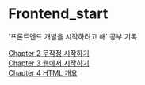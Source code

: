 # Frontend_start
'프론트엔드 개발을 시작하려고 해' 공부 기록

[Chapter 2 무작정 시작하기](https://github.com/gracelee5/Frontend_start/tree/main/Chapter2)   
[Chapter 3 웹에서 시작하기](https://github.com/gracelee5/Frontend_start/tree/main/Chapter3)   
[Chapter 4 HTML 개요](https://github.com/gracelee5/Frontend_start/tree/main/Chapter4)
